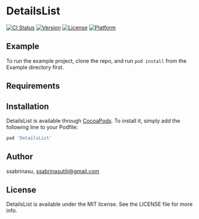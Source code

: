 # DetailsList

[![CI Status](https://img.shields.io/travis/ssabrinasu/DetailsList.svg?style=flat)](https://travis-ci.org/ssabrinasu/DetailsList)
[![Version](https://img.shields.io/cocoapods/v/DetailsList.svg?style=flat)](https://cocoapods.org/pods/DetailsList)
[![License](https://img.shields.io/cocoapods/l/DetailsList.svg?style=flat)](https://cocoapods.org/pods/DetailsList)
[![Platform](https://img.shields.io/cocoapods/p/DetailsList.svg?style=flat)](https://cocoapods.org/pods/DetailsList)

## Example

To run the example project, clone the repo, and run `pod install` from the Example directory first.

## Requirements

## Installation

DetailsList is available through [CocoaPods](https://cocoapods.org). To install
it, simply add the following line to your Podfile:

```ruby
pod 'DetailsList'
```

## Author

ssabrinasu, ssabrinasutili@gmail.com

## License

DetailsList is available under the MIT license. See the LICENSE file for more info.
